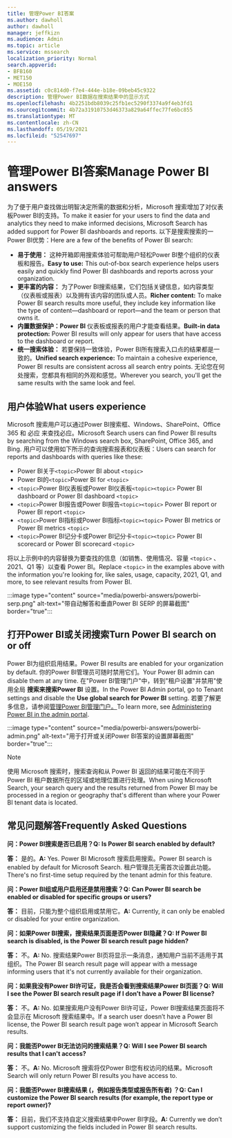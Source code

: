 ```yaml
---
title: 管理Power BI答案
ms.author: dawholl
author: dawholl
manager: jeffkizn
ms.audience: Admin
ms.topic: article
ms.service: mssearch
localization_priority: Normal
search.appverid:
- BFB160
- MET150
- MOE150
ms.assetid: c0c814d0-f7e4-444e-b18e-09beb45c9322
description: 管理Power BI数据在搜索结果中的显示方式
ms.openlocfilehash: 4b2251bdb8039c25fb1ec5290f3374a9f4eb3fd1
ms.sourcegitcommit: 4b72a31910753d46373a829a64ffec77fe6bc855
ms.translationtype: MT
ms.contentlocale: zh-CN
ms.lasthandoff: 05/19/2021
ms.locfileid: "52547697"
---
```

# <a name="manage-power-bi-answers"></a><span data-ttu-id="7f1d7-103">管理Power BI答案</span><span class="sxs-lookup"><span data-stu-id="7f1d7-103">Manage Power BI answers</span></span>

<span data-ttu-id="7f1d7-104">为了便于用户查找做出明智决定所需的数据和分析，Microsoft 搜索增加了对仪表板Power BI的支持。</span><span class="sxs-lookup"><span data-stu-id="7f1d7-104">To make it easier for your users to find the data and analytics they need to make informed decisions, Microsoft Search has added support for Power BI dashboards and reports.</span></span> <span data-ttu-id="7f1d7-105">以下是搜索搜索的一Power BI优势：</span><span class="sxs-lookup"><span data-stu-id="7f1d7-105">Here are a few of the benefits of Power BI search:</span></span>

* <span data-ttu-id="7f1d7-106">**易于使用：** 这种开箱即用搜索体验可帮助用户轻松Power BI整个组织的仪表板和报告。</span><span class="sxs-lookup"><span data-stu-id="7f1d7-106">**Easy to use:** This out-of-box search experience helps users easily and quickly find Power BI dashboards and reports across your organization.</span></span>
* <span data-ttu-id="7f1d7-107">**更丰富的内容：** 为了Power BI搜索结果，它们包括关键信息，如内容类型（仪表板或报表）以及拥有该内容的团队或人员。</span><span class="sxs-lookup"><span data-stu-id="7f1d7-107">**Richer content:** To make Power BI search results more useful, they include key information like the type of content—dashboard or report—and the team or person that owns it.</span></span>
* <span data-ttu-id="7f1d7-108">**内置数据保护：Power BI** 仪表板或报表的用户才能查看结果。</span><span class="sxs-lookup"><span data-stu-id="7f1d7-108">**Built-in data protection:** Power BI results will only appear for users that have access to the dashboard or report.</span></span>
* <span data-ttu-id="7f1d7-109">**统一搜索体验：** 若要保持一致体验，Power BI所有搜索入口点的结果都是一致的。</span><span class="sxs-lookup"><span data-stu-id="7f1d7-109">**Unified search experience:** To maintain a cohesive experience, Power BI results are consistent across all search entry points.</span></span> <span data-ttu-id="7f1d7-110">无论您在何处搜索，您都具有相同的外观和感觉。</span><span class="sxs-lookup"><span data-stu-id="7f1d7-110">Wherever you search, you'll get the same results with the same look and feel.</span></span>

## <a name="what-users-experience"></a><span data-ttu-id="7f1d7-111">用户体验</span><span class="sxs-lookup"><span data-stu-id="7f1d7-111">What users experience</span></span>

<span data-ttu-id="7f1d7-112">Microsoft 搜索用户可以通过Power BI搜索框、Windows、SharePoint、Office 365 和 必应 来查找必应。</span><span class="sxs-lookup"><span data-stu-id="7f1d7-112">Microsoft Search users can find Power BI results by searching from the Windows search box, SharePoint, Office 365, and Bing.</span></span> <span data-ttu-id="7f1d7-113">用户可以使用如下所示的查询搜索报表和仪表板：</span><span class="sxs-lookup"><span data-stu-id="7f1d7-113">Users can search for reports and dashboards with queries like these:</span></span>

* <span data-ttu-id="7f1d7-114">Power BI关于`<topic>`</span><span class="sxs-lookup"><span data-stu-id="7f1d7-114">Power BI about `<topic>`</span></span>
* <span data-ttu-id="7f1d7-115">Power BI的`<topic>`</span><span class="sxs-lookup"><span data-stu-id="7f1d7-115">Power BI for `<topic>`</span></span>
* <span data-ttu-id="7f1d7-116">`<topic>`Power BI仪表板或Power BI仪表板`<topic>`</span><span class="sxs-lookup"><span data-stu-id="7f1d7-116">`<topic>` Power BI dashboard or Power BI dashboard `<topic>`</span></span>
* <span data-ttu-id="7f1d7-117">`<topic>`Power BI报告或Power BI报告`<topic>`</span><span class="sxs-lookup"><span data-stu-id="7f1d7-117">`<topic>` Power BI report or Power BI report `<topic>`</span></span>
* <span data-ttu-id="7f1d7-118">`<topic>`Power BI指标或Power BI指标`<topic>`</span><span class="sxs-lookup"><span data-stu-id="7f1d7-118">`<topic>` Power BI metrics or Power BI metrics `<topic>`</span></span>
* <span data-ttu-id="7f1d7-119">`<topic>`Power BI记分卡或Power BI记分卡`<topic>`</span><span class="sxs-lookup"><span data-stu-id="7f1d7-119">`<topic>` Power BI scorecard or Power BI scorecard `<topic>`</span></span>

<span data-ttu-id="7f1d7-120">将以上示例中的内容替换为要查找的信息（如销售、使用情况、容量 `<topic>` 、2021、Q1 等）以查看 Power BI。</span><span class="sxs-lookup"><span data-stu-id="7f1d7-120">Replace `<topic>` in the examples above with the information you're looking for, like sales, usage, capacity, 2021, Q1, and more, to see relevant results from Power BI.</span></span>

:::image type="content" source="media/powerbi-answers/powerbi-serp.png" alt-text="带自动解答和垂直Power BI SERP 的屏幕截图" border="true":::

## <a name="turn-power-bi-search-on-or-off"></a><span data-ttu-id="7f1d7-122">打开Power BI或关闭搜索</span><span class="sxs-lookup"><span data-stu-id="7f1d7-122">Turn Power BI search on or off</span></span>

<span data-ttu-id="7f1d7-123">Power BI为组织启用结果。</span><span class="sxs-lookup"><span data-stu-id="7f1d7-123">Power BI results are enabled for your organization by default.</span></span> <span data-ttu-id="7f1d7-124">你的Power BI管理员可随时禁用它们。</span><span class="sxs-lookup"><span data-stu-id="7f1d7-124">Your Power BI admin can disable them at any time.</span></span> <span data-ttu-id="7f1d7-125">在"Power BI管理门户"中，转到"租户设置"并禁用"使用全局 **搜索来搜索Power BI** 设置。</span><span class="sxs-lookup"><span data-stu-id="7f1d7-125">In the Power BI Admin portal, go to Tenant settings and disable the **Use global search for Power BI** setting.</span></span> <span data-ttu-id="7f1d7-126">若要了解更多信息，请参阅[管理Power BI管理门户。](/power-bi/admin/service-admin-portal#use-global-search-for-power-bi-preview)</span><span class="sxs-lookup"><span data-stu-id="7f1d7-126">To learn more, see [Administering Power BI in the admin portal](/power-bi/admin/service-admin-portal#use-global-search-for-power-bi-preview).</span></span>

:::image type="content" source="media/powerbi-answers/powerbi-admin.png" alt-text="用于打开或关闭Power BI答案的设置屏幕截图" border="true":::

> [!NOTE]
> <span data-ttu-id="7f1d7-128">使用 Microsoft 搜索时，搜索查询和从 Power BI 返回的结果可能在不同于 Power BI 租户数据所在的区域或地理位置进行处理。</span><span class="sxs-lookup"><span data-stu-id="7f1d7-128">When using Microsoft Search, your search query and the results returned from Power BI may be processed in a region or geography that's different than where your Power BI tenant data is located.</span></span>

## <a name="frequently-asked-questions"></a><span data-ttu-id="7f1d7-129">常见问题解答</span><span class="sxs-lookup"><span data-stu-id="7f1d7-129">Frequently Asked Questions</span></span>

<span data-ttu-id="7f1d7-130">**问：Power BI搜索是否已启用？**</span><span class="sxs-lookup"><span data-stu-id="7f1d7-130">**Q: Is Power BI search enabled by default?**</span></span>

<span data-ttu-id="7f1d7-131">**答：** 是的。</span><span class="sxs-lookup"><span data-stu-id="7f1d7-131">**A:** Yes.</span></span> <span data-ttu-id="7f1d7-132">Power BI Microsoft 搜索启用搜索。</span><span class="sxs-lookup"><span data-stu-id="7f1d7-132">Power BI search is enabled by default for Microsoft Search.</span></span> <span data-ttu-id="7f1d7-133">租户管理员无需首次设置此功能。</span><span class="sxs-lookup"><span data-stu-id="7f1d7-133">There's no first-time setup required by the tenant admin for this feature.</span></span>

<span data-ttu-id="7f1d7-134">**问：Power BI组或用户启用还是禁用搜索？**</span><span class="sxs-lookup"><span data-stu-id="7f1d7-134">**Q: Can Power BI search be enabled or disabled for specific groups or users?**</span></span>

<span data-ttu-id="7f1d7-135">**答：** 目前，只能为整个组织启用或禁用它。</span><span class="sxs-lookup"><span data-stu-id="7f1d7-135">**A:** Currently, it can only be enabled or disabled for your entire organization.</span></span>

<span data-ttu-id="7f1d7-136">**问：如果Power BI搜索，搜索结果页面是否Power BI隐藏？**</span><span class="sxs-lookup"><span data-stu-id="7f1d7-136">**Q: If Power BI search is disabled, is the Power BI search result page hidden?**</span></span>

<span data-ttu-id="7f1d7-137">**答：** 不。</span><span class="sxs-lookup"><span data-stu-id="7f1d7-137">**A:** No.</span></span> <span data-ttu-id="7f1d7-138">搜索结果Power BI页将显示一条消息，通知用户当前不适用于其组织。</span><span class="sxs-lookup"><span data-stu-id="7f1d7-138">The Power BI search result page will appear with a message informing users that it's not currently available for their organization.</span></span>

<span data-ttu-id="7f1d7-139">**问：如果我没有Power BI许可证，我是否会看到搜索结果Power BI页面？**</span><span class="sxs-lookup"><span data-stu-id="7f1d7-139">**Q: Will I see the Power BI search result page if I don’t have a Power BI license?**</span></span>

<span data-ttu-id="7f1d7-140">**答：** 不。</span><span class="sxs-lookup"><span data-stu-id="7f1d7-140">**A:** No.</span></span> <span data-ttu-id="7f1d7-141">如果搜索用户没有Power BI许可证，Power BI搜索结果页面将不会显示在 Microsoft 搜索结果中。</span><span class="sxs-lookup"><span data-stu-id="7f1d7-141">If a search user doesn’t have a Power BI license, the Power BI search result page won’t appear in Microsoft Search results.</span></span>

<span data-ttu-id="7f1d7-142">**问：我能否Power BI无法访问的搜索结果？**</span><span class="sxs-lookup"><span data-stu-id="7f1d7-142">**Q: Will I see Power BI search results that I can't access?**</span></span>

<span data-ttu-id="7f1d7-143">**答：** 不。</span><span class="sxs-lookup"><span data-stu-id="7f1d7-143">**A:** No.</span></span> <span data-ttu-id="7f1d7-144">Microsoft 搜索将仅Power BI您有权访问的结果。</span><span class="sxs-lookup"><span data-stu-id="7f1d7-144">Microsoft Search will only return Power BI results you have access to.</span></span>

<span data-ttu-id="7f1d7-145">**问：我能否Power BI搜索结果 (，例如报告类型或报告所有者) ？**</span><span class="sxs-lookup"><span data-stu-id="7f1d7-145">**Q: Can I customize the Power BI search results (for example, the report type or report owner)?**</span></span>

<span data-ttu-id="7f1d7-146">**答：** 目前，我们不支持自定义搜索结果中Power BI字段。</span><span class="sxs-lookup"><span data-stu-id="7f1d7-146">**A:** Currently we don’t support customizing the fields included in Power BI search results.</span></span>